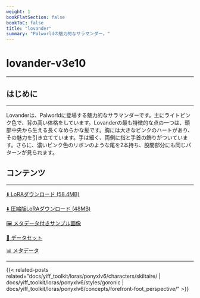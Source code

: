 ```yaml
---
weight: 1
bookFlatSection: false
bookToC: false
title: "lovander"
summary: "Palworldの魅力的なサラマンダー。"
---
```


<!--markdownlint-disable MD025 MD033 -->

# lovander-v3e10

---

## はじめに

---

Lovanderは、Palworldに登場する魅力的なサラマンダーです。主にライトピンク色で、背の高い体格をしています。Lovanderの最も特徴的な点の一つは、頭部中央から生える長くなめらかな髪です。胸には大きなピンクのハートがあり、その魅力を引き立てています。手は細く、両側に指と手首の飾りがついています。さらに、濃いピンク色のリボンのような尾を2本持ち、股間部分にも同じパターンが見られます。

## コンテンツ

---

[⬇️ LoRAダウンロード (58.4MB)](https://huggingface.co/k4d3/yiff_toolkit/resolve/main/ponyxl_loras/lovander-v3e10.safetensors?download=true)

[⬇️ 圧縮版LoRAダウンロード (48MB)](https://huggingface.co/k4d3/yiff_toolkit/resolve/main/ponyxl_loras_shrunk_2/lovander-v3e10_frockpt1_th-3.55.safetensors?download=true)

[🖼️ メタデータ付きサンプル画像](https://huggingface.co/k4d3/yiff_toolkit/tree/main/static/{})

[📐 データセット](https://huggingface.co/datasets/k4d3/furry/tree/main/lovander)

[📊 メタデータ](https://huggingface.co/k4d3/yiff_toolkit/raw/main/ponyxl_loras/lovander-v3e10.json)

---

{{< related-posts related="docs/yiff_toolkit/loras/ponyxlv6/characters/skiltaire/ | docs/yiff_toolkit/loras/ponyxlv6/styles/goronic | docs/yiff_toolkit/loras/ponyxlv6/concepts/forefront-foot_perspective/" >}}
